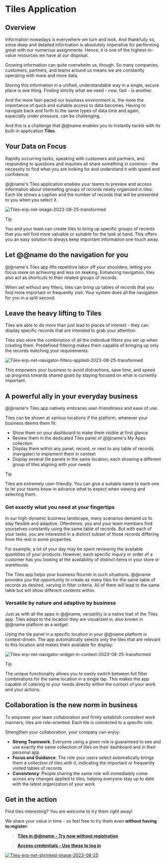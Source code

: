 # Tiles Application

## Overview

Information nowadays is everywhere we turn and look. 
And thankfully so, since deep and detailed information is absolutely imperative for performing great with our numerous assignments. 
Hence, it is one of the highest-in-value resources we have at our disposal.  

Growing information can quite overwhelm us, though. 
So many companies, customers, partners, and teams around us means we are constantly operating with more and more data.  

Storing this information in a unified, understandable way in a single, secure place is one thing. 
Finding strictly what we need - now, fast - is another.  

And the more fast-paced our business environment is, the more the importance of quick and suitable access to data becomes. 
Having to navigate back and forth to the same types of data time and again, especially under pressure, can be challenging.  

And this is a challenge that @@name enables you to instantly tackle with its built-in application **Tiles**.  

## Your Data on Focus

Rapidly occurring tasks, speaking with customers and partners, and responding to questions and inquiries all share something in common - the necessity to find what you are looking for and understand it with speed and confidence.  

@@name's Tiles application enables your teams to preview and access information about interesting groups of records neatly organized in tiles. 
Each tile shows a caption and the number of records that will be presented to you when you select it.  

![Tiles-erp-net-image-2023-08-25-transformed](https://github.com/k1kolev/info/assets/106669250/c56a2764-c65c-40c3-b9dc-514e363c0128)  

> [!TIP]  
> You and your team can create tiles to bring up specific groups of records that you will find more valuable or suitable for the task at hand.
> This offers you an easy solution to always keep important information one touch away.  

## Let @@name do the navigation for you

@@name's Tiles app lifts repetitive labor off your shoulders, letting you focus more on achieving and less on seeking. 
Enhancing navigation, tiles also act as shortcuts to their related groups of records.  

When set without any filters, tiles can bring up tables of records that you find more important or frequently visit. 
Your system does all the navigation for you in a split second.  

## Leave the heavy lifting to Tiles

Tiles are able to do more than just lead to places of interest - they can display specific records that are intended to grab your attention.  

Tiles also store the combination of all the individual filters you set up when creating them. 
Predefined filtering makes them capable of bringing up only the records matching your requirements:  

![Tiles-erp-net-navigator-filters-applied-2023-08-25-transformed](https://github.com/k1kolev/info/assets/106669250/79444394-ad2b-4267-ac90-f6e68cccd084)  

This empowers your business to avoid distractions, save time, and speed up progress towards shared goals by staying focused on what is currently important.  

## A powerful ally in your everyday business

@@name's Tiles app natively embraces user-friendliness and ease of use.  

Tiles can be shown at various locations if the platform, wherever your business deems them fit:  

* Show them on your dashboard to make them visible at first glance  
* Review them in the dedicated Tiles panel of @@name's My Apps collection  
* Display them within any panel, record, or next to any table of records (navigator) to implement them in context  
* Display several tile panels in the same location, each showing a different group of tiles aligning with your needs  

> [!TIP]  
> Tiles are extremely user-friendly.
> You can give a suitable name to each one to let your teams know in advance what to expect when viewing and selecting them.  

### Get exactly what you need at your fingertips

In our high-dynamic business landscape, many scenarios demand us to stay flexible and adaptive. 
Oftentimes, you and your team members find yourselves constantly using the same table of records. 
But with each of your tasks, you are interested in a distinct subset of those records differing from the rest in some properties.  

For example, a lot of your day may be spent reviewing the available quantities of your products. 
However, each specific inquiry or order of a customer has you looking at the availability of distinct items in your store or warehouse.  

The Tiles app helps your business flourish in such situations. 
@@name provides you the opportunity to create as many tiles for the same table of records as desired, varying in filter criteria. 
All of them will lead to the same table but will show different contents within.  

### Versatile by nature and adaptive by business

Just as with all the apps in @@name, versatility is a native trait of the Tiles app. 
Tiles adapt to the location they are visualized in, also known in @@name platform as a widget.  

Using the tile panel in a specific location in your @@name platform is context-driven. 
The app automatically selects only the tiles that are relevant to this location and makes them available for display:  

![Tiles-erp-net-navigator-widget-in-context-2023-08-25-transformed](https://github.com/k1kolev/info/assets/106669250/91d48fd3-fa52-48b3-9d6d-f54dc76dfcb2)  

> [!TIP]
> The unique functionality allows you to easily switch between full filter combinations for the same location in a single tap.
> This makes the app capable of catering to your needs directly within the context of your work and your actions. 

## Collaboration is the new norm in business

To empower your team collaboration and firmly establish consistent work manners, tiles are role-oriented. 
Each tile is connected to a specific role.  

Strengthen your collaboration, your company can enjoy:  

* **Strong Teamwork**: Everyone using a given role is guaranteed to see and use exactly the same collection of tiles on their dashboard and in their personal app  
* **Focus and Guidance**: The role your users select automatically brings them a collection of tiles with it, indicating the important or frequently visited tables of records  
* **Consistency**: People sharing the same role will immediately come across any changes applied to tiles, helping everyone stay up to date with the latest organization of your work  

## Get in the action

Find tiles interesting? 
You are welcome to try them right away!  

We share your value in time - so feel free to try them even **without having to register**:  

> **[Tiles in @@name - Try now without registration](https://testdb.my.erp.net/cl/tiles)**  

> **[Access credentials - Use these to log in](~/information/try-our-system.md)**

[![Tiles-erp-net-shrinked-image-2023-08-25](https://github.com/k1kolev/info/assets/106669250/177ea52e-1cac-4402-83fa-17e05c588c95)](https://testdb.my.erp.net/cl/tiles)  
